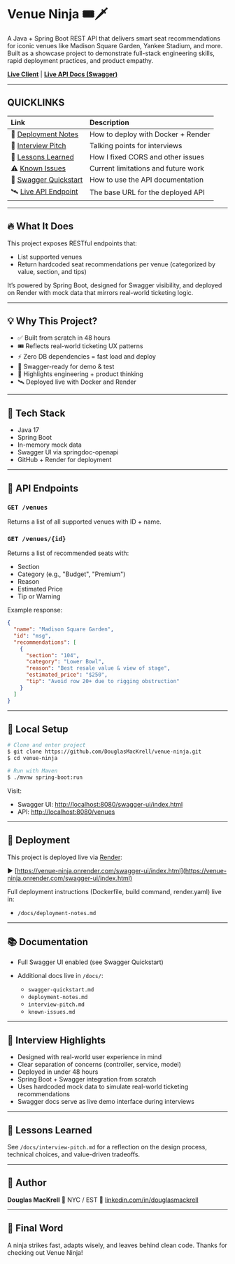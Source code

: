 # Venue Ninja 🎟️🗡️

A Java + Spring Boot REST API that delivers smart seat recommendations for iconic venues like Madison Square Garden, Yankee Stadium, and more. Built as a showcase project to demonstrate full-stack engineering skills, rapid deployment practices, and product empathy.

**[Live Client](https://venueninja.netlify.app)** | **[Live API Docs (Swagger)](https://venue-ninja.onrender.com/swagger-ui/index.html)**

---

##  QUICKLINKS

| Link | Description |
| :--- | :--- |
| 🚀 [Deployment Notes](./docs/deployment-notes.md) | How to deploy with Docker + Render |
| 📝 [Interview Pitch](./docs/interview-pitch.md) | Talking points for interviews |
| 🧠 [Lessons Learned](./docs/lessons-learned.md) | How I fixed CORS and other issues |
| ⚠️ [Known Issues](./docs/known-issues.md) | Current limitations and future work |
| 📘 [Swagger Quickstart](./docs/swagger-quickstart.md) | How to use the API documentation |
| 🛰️ [Live API Endpoint](https://venue-ninja.onrender.com/venues) | The base URL for the deployed API |

---

## 🔥 What It Does

This project exposes RESTful endpoints that:

* List supported venues
* Return hardcoded seat recommendations per venue (categorized by value, section, and tips)

It’s powered by Spring Boot, designed for Swagger visibility, and deployed on Render with mock data that mirrors real-world ticketing logic.

---

## 💡 Why This Project?

* ✅ Built from scratch in 48 hours
* 🎟️ Reflects real-world ticketing UX patterns
* ⚡ Zero DB dependencies = fast load and deploy
* 📘 Swagger-ready for demo & test
* 🧠 Highlights engineering + product thinking
* 🛰️ Deployed live with Docker and Render

---

## 🧱 Tech Stack

* Java 17
* Spring Boot
* In-memory mock data
* Swagger UI via springdoc-openapi
* GitHub + Render for deployment

---

## 🔗 API Endpoints

### `GET /venues`

Returns a list of all supported venues with ID + name.

### `GET /venues/{id}`

Returns a list of recommended seats with:

* Section
* Category (e.g., "Budget", "Premium")
* Reason
* Estimated Price
* Tip or Warning

Example response:

```json
{
  "name": "Madison Square Garden",
  "id": "msg",
  "recommendations": [
    {
      "section": "104",
      "category": "Lower Bowl",
      "reason": "Best resale value & view of stage",
      "estimated_price": "$250",
      "tip": "Avoid row 20+ due to rigging obstruction"
    }
  ]
}
```

---

## 🧪 Local Setup

```bash
# Clone and enter project
$ git clone https://github.com/DouglasMacKrell/venue-ninja.git
$ cd venue-ninja

# Run with Maven
$ ./mvnw spring-boot:run
```

Visit:

* Swagger UI: [http://localhost:8080/swagger-ui/index.html](http://localhost:8080/swagger-ui/index.html)
* API: [http://localhost:8080/venues](http://localhost:8080/venues)

---

## 🚀 Deployment

This project is deployed live via [Render](https://render.com):

▶️ [https://venue-ninja.onrender.com/swagger-ui/index.html](https://venue-ninja.onrender.com/swagger-ui/index.html)

Full deployment instructions (Dockerfile, build command, render.yaml) live in:

* `/docs/deployment-notes.md`

---

## 📚 Documentation

* Full Swagger UI enabled (see Swagger Quickstart)
* Additional docs live in `/docs/`:

  * `swagger-quickstart.md`
  * `deployment-notes.md`
  * `interview-pitch.md`
  * `known-issues.md`

---

## 💬 Interview Highlights

* Designed with real-world user experience in mind
* Clear separation of concerns (controller, service, model)
* Deployed in under 48 hours
* Spring Boot + Swagger integration from scratch
* Uses hardcoded mock data to simulate real-world ticketing recommendations
* Swagger docs serve as live demo interface during interviews

---

## 🧠 Lessons Learned

See `/docs/interview-pitch.md` for a reflection on the design process, technical choices, and value-driven tradeoffs.

---

## 👤 Author

**Douglas MacKrell**
📍 NYC / EST
🔗 [linkedin.com/in/douglasmackrell](https://linkedin.com/in/douglasmackrell)

---

## 🥷 Final Word

A ninja strikes fast, adapts wisely, and leaves behind clean code. Thanks for checking out Venue Ninja!
